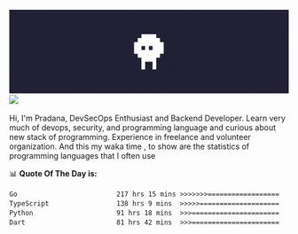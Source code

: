 ![banner](.github/banner.gif)
<img src="https://user-images.githubusercontent.com/73097560/115834477-dbab4500-a447-11eb-908a-139a6edaec5c.gif"></p>

Hi, I'm Pradana, DevSecOps Enthusiast and Backend Developer. Learn very much of devops, security, and programming language and curious about new stack of programming. Experience in freelance and volunteer organization. And this my waka time , to show are the statistics of programming languages that I often use

📊 **Quote Of The Day is:**
<!--START_SECTION:waka-->

```txt
Go                         217 hrs 15 mins >>>>>>>==================   28.58 %
TypeScript                 138 hrs 9 mins  >>>>>====================   18.18 %
Python                     91 hrs 18 mins  >>>======================   12.01 %
Dart                       81 hrs 42 mins  >>>======================   10.75 %
```

<!--END_SECTION:waka-->
